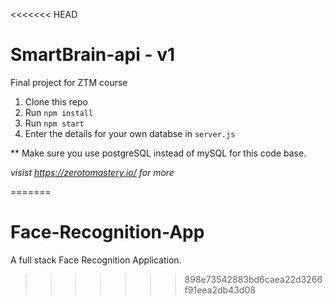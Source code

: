 <<<<<<< HEAD
# SmartBrain-api - v1
Final project for ZTM course

1. Clone this repo
2. Run `npm install`
3. Run `npm start`
4. Enter the details for your own databse in `server.js`

** Make sure you use postgreSQL instead of mySQL for this code base.

*visist https://zerotomastery.io/ for more*

=======
# Face-Recognition-App
A full stack Face Recognition Application.
>>>>>>> 898e73542883bd6caea22d3266f91eea2db43d08
